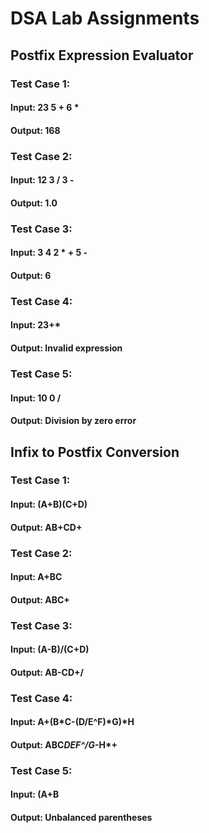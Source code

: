 # DSA Lab Assignments


## Postfix Expression Evaluator

### Test Case 1:
#### Input: 23 5 + 6 *
#### Output: 168


### Test Case 2:
#### Input: 12 3 / 3 -
#### Output: 1.0


### Test Case 3:
#### Input: 3 4 2 * + 5 -
#### Output: 6


### Test Case 4:
#### Input: 23+* 
#### Output: Invalid expression


### Test Case 5:
#### Input: 10 0 / 
#### Output: Division by zero error


## Infix to Postfix Conversion

### Test Case 1:
#### Input: (A+B)(C+D) 
#### Output: AB+CD+


### Test Case 2:
#### Input: A+BC 
#### Output: ABC+


### Test Case 3:
#### Input: (A-B)/(C+D) 
#### Output: AB-CD+/


### Test Case 4:
#### Input: A+(B*C-(D/E^F)*G)*H
#### Output: ABC*DEF^/G*-H*+


### Test Case 5:
#### Input: (A+B 
#### Output: Unbalanced parentheses

